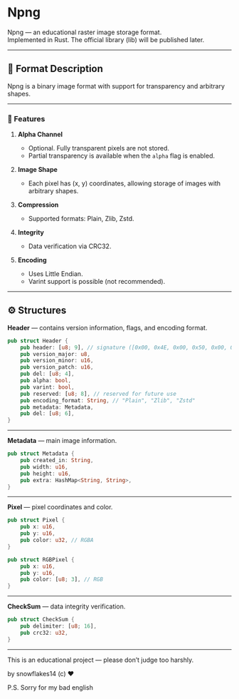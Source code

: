 # Npng

Npng — an educational raster image storage format.  
Implemented in Rust. The official library (lib) will be published later.

------------------------------------------------------------

## 📘 Format Description

Npng is a binary image format with support for transparency and arbitrary shapes.

------------------------------------------------------------

### 🔹 Features

1. **Alpha Channel**
    - Optional. Fully transparent pixels are not stored.
    - Partial transparency is available when the `alpha` flag is enabled.

2. **Image Shape**
    - Each pixel has (x, y) coordinates, allowing storage of images with arbitrary shapes.

3. **Compression**
    - Supported formats: Plain, Zlib, Zstd.

4. **Integrity**
    - Data verification via CRC32.

5. **Encoding**
    - Uses Little Endian.
    - Varint support is possible (not recommended).

------------------------------------------------------------

## ⚙️ Structures

**Header** — contains version information, flags, and encoding format.

```rust
pub struct Header {
    pub header: [u8; 9], // signature ([0x00, 0x4E, 0x00, 0x50, 0x00, 0x4E, 0x00, 0x47, 0x00])
    pub version_major: u8,
    pub version_minor: u16,
    pub version_patch: u16,
    pub del: [u8; 4],
    pub alpha: bool,
    pub varint: bool,
    pub reserved: [u8; 8], // reserved for future use
    pub encoding_format: String, // "Plain", "Zlib", "Zstd"
    pub metadata: Metadata,
    pub del: [u8; 6],
}
```

------------------------------------------------------------

**Metadata** — main image information.

```rust
pub struct Metadata {
    pub created_in: String,
    pub width: u16,
    pub height: u16,
    pub extra: HashMap<String, String>,
}
```

------------------------------------------------------------

**Pixel** — pixel coordinates and color.

```rust
pub struct Pixel {
    pub x: u16,
    pub y: u16,
    pub color: u32, // RGBA
}
```

```rust
pub struct RGBPixel {
    pub x: u16,
    pub y: u16,
    pub color: [u8; 3], // RGB
}
```

------------------------------------------------------------

**CheckSum** — data integrity verification.

```rust
pub struct CheckSum {
    pub delimiter: [u8; 16],
    pub crc32: u32,
}
```

------------------------------------------------------------

This is an educational project — please don’t judge too harshly.

by snowflakes14 (c) ♥



P.S. Sorry for my bad english
